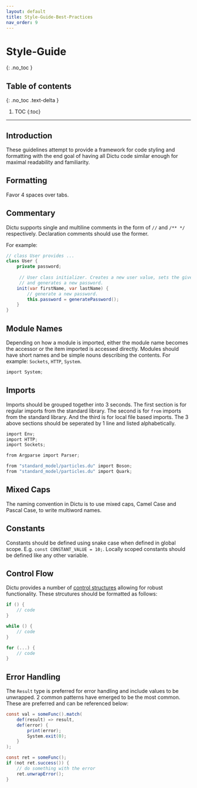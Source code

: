 ```yaml
---
layout: default
title: Style-Guide-Best-Practices
nav_order: 9
---
```


# Style-Guide
{: .no_toc }

## Table of contents
{: .no_toc .text-delta }

1. TOC
{:toc}

---

## Introduction

These guidelines attempt to provide a framework for code styling and formatting with the end goal of having all Dictu code similar enough for maximal readability and familiarity.

## Formatting

Favor 4 spaces over tabs.

## Commentary

Dictu supports single and multiline comments in the form of `//` and `/** */` respectively. Declaration comments should use the former.

For example:

```cs
// class User provides ...
class User {
    private password;
    
     // User class initializer. Creates a new user value, sets the given name fields,
     // and generates a new password.
    init(var firstName, var lastName) {
        // generate a new password.
        this.password = generatePassword();
    }
}
```

## Module Names

Depending on how a module is imported, either the module name becomes the accessor or the item imported is accessed directly. Modules should have short names and be simple nouns describing the contents. For example: `Sockets`, `HTTP`, `System`.

```cs
import System;
```

## Imports

Imports should be grouped together into 3 seconds. The first section is for regular imports from the standard library. The second is for `from` imports from the standard library. And the third is for local file based imports. The 3 above sections should be seperated by 1 line and listed alphabetically.

```cs
import Env;
import HTTP;
import Sockets;

from Argparse import Parser;

from "standard_model/particles.du" import Boson;
from "standard_model/particles.du" import Quark;
```

## Mixed Caps

The naming convention in Dictu is to use mixed caps, Camel Case and Pascal Case, to write multiword names.

## Constants 

Constants should be defined using snake case when defined in global scope. E.g. `const CONSTANT_VALUE = 10;`. Locally scoped constants should be defined like any other variable.

## Control Flow

Dictu provides a number of [control structures](https://dictu-lang.com/docs/control-flow/) allowing for robust functionality. These strcutures should be formatted as follows:

```cs
if () {
    // code
}
```

```cs
while () {
    // code
}
```

```cs
for (...) {
    // code
}
```

## Error Handling

The `Result` type is preferred for error handling and include values to be unwrapped. 2 common patterns have emerged to be the most common. These are preferred and can be referenced below:

```cs
const val = someFunc().match(
    def(result) => result,
    def(error) {
        print(error);
        System.exit(0);        
    }
);
```

```cs
const ret = someFunc();
if (not ret.success()) {
    // do something with the error
    ret.unwrapError();
}
```

